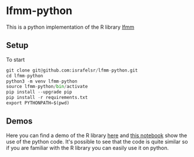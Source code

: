 # lfmm-python
This is a python implementation of the R library [lfmm](https://github.com/bcm-uga/lfmm/blob/master/R/lfmm.R)

## Setup
To start

```python
git clone git@github.com:israfelsr/lfmm-python.git
cd lfmm-python
python3 -m venv lfmm-python
source lfmm-python/bin/activate
pip install --upgrade pip
pip install -r requirements.txt
export PYTHONPATH=$(pwd)
```

## Demos
Here you can find a demo of the R library [here](https://bcm-uga.github.io/lfmm/articles/lfmm) and [this notebook](https://github.com/israfelsr/lfmm-python/blob/main/notebooks/demo.ipynb) show the use of the python code.
It's possible to see that the code is quite similar so if you are familiar with the R library you can easily use it on python.
